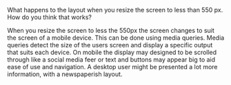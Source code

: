 What happens to the layout when you resize the screen to less than 550 px. How do you think that works?

When you resize the screen to less the 550px the screen changes to suit the screen of a mobile device. This can be done using media queries. Media queries detect the size of the users screen and display a specific output that suits each device. On mobile the display may designed to be scrolled through like a social media feer or text and buttons may appear big to aid ease of use and navigation. A desktop user might be presented a lot more information, with a newspaperish layout.